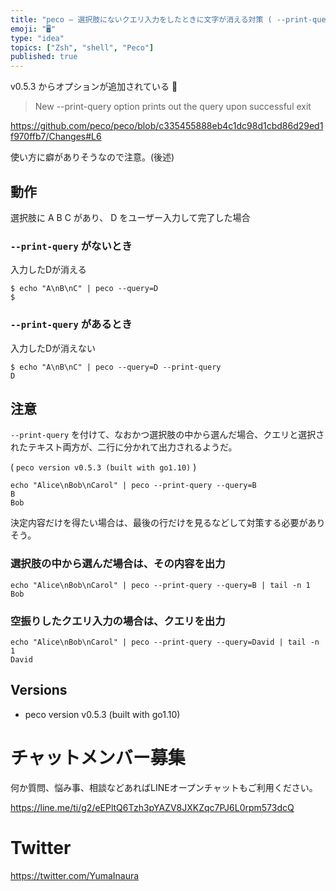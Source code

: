 ```yaml
---
title: "peco — 選択肢にないクエリ入力をしたときに文字が消える対策 ( --print-query )"
emoji: "🖥"
type: "idea"
topics: ["Zsh", "shell", "Peco"]
published: true
---
```


v0.5.3 からオプションが追加されている :tada: 

>New --print-query option prints out the query upon successful exit

https://github.com/peco/peco/blob/c335455888eb4c1dc98d1cbd86d29ed1f970ffb7/Changes#L6

使い方に癖がありそうなので注意。(後述)

## 動作

選択肢に A B C があり、 D をユーザー入力して完了した場合

### `--print-query` がないとき

入力したDが消える

```
$ echo "A\nB\nC" | peco --query=D
$
```

### `--print-query` があるとき

入力したDが消えない

```
$ echo "A\nB\nC" | peco --query=D --print-query
D
```


## 注意

`--print-query` を付けて、なおかつ選択肢の中から選んだ場合、クエリと選択されたテキスト両方が、二行に分かれて出力されるようだ。

( `peco version v0.5.3 (built with go1.10)` )

```
echo "Alice\nBob\nCarol" | peco --print-query --query=B
B
Bob
```

決定内容だけを得たい場合は、最後の行だけを見るなどして対策する必要がありそう。

### 選択肢の中から選んだ場合は、その内容を出力

```
echo "Alice\nBob\nCarol" | peco --print-query --query=B | tail -n 1
Bob
```

### 空振りしたクエリ入力の場合は、クエリを出力

```
echo "Alice\nBob\nCarol" | peco --print-query --query=David | tail -n 1
David
```

## Versions

- peco version v0.5.3 (built with go1.10)









<!-- Update From Qiita API -->

# チャットメンバー募集


何か質問、悩み事、相談などあればLINEオープンチャットもご利用ください。

https://line.me/ti/g2/eEPltQ6Tzh3pYAZV8JXKZqc7PJ6L0rpm573dcQ





# Twitter


https://twitter.com/YumaInaura


<!-- Update From Qiita API -->


